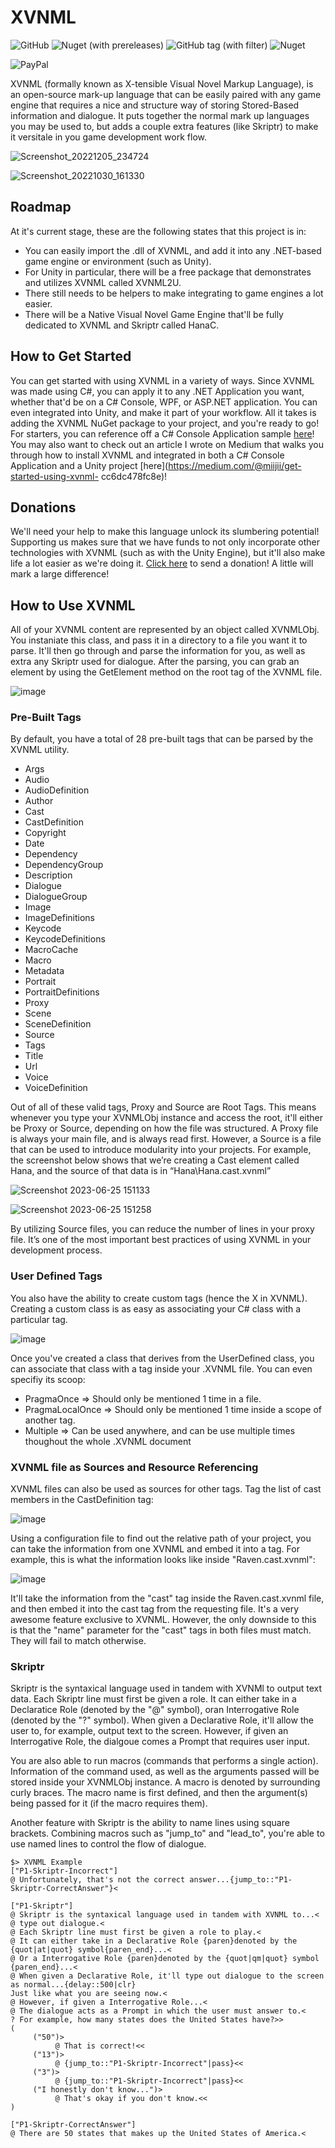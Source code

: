 # XVNML

![GitHub](https://img.shields.io/github/license/Miijii-Kaichou/XVNML) ![Nuget (with prereleases)](https://img.shields.io/nuget/vpre/XVNML) ![GitHub tag (with filter)](https://img.shields.io/github/v/tag/Miijii-Kaichou/XVNML)
 ![Nuget](https://img.shields.io/nuget/dt/XVNML)

![PayPal](https://img.shields.io/badge/PayPal-00457C?style=for-the-badge&logo=paypal&logoColor=white)



XVNML (formally known as X-tensible Visual Novel Markup Language), is an open-source mark-up language that can be easily paired with any game engine that requires a nice and structure way of storing Stored-Based information and dialogue. It puts together the normal mark up languages you may be used to, but adds a couple extra features (like Skriptr) to make it versitale in you game development work flow.

![Screenshot_20221205_234724](https://user-images.githubusercontent.com/46007223/217719313-597ad1ae-2ee0-4348-abe5-19ba43b8445f.png)

![Screenshot_20221030_161330](https://user-images.githubusercontent.com/46007223/217717794-20048095-750e-4709-a918-aa0b0897281b.png)

## Roadmap

At it's current stage, these are the following states that this project is in:

  * You can easily import the .dll of XVNML, and add it into any .NET-based game engine or environment (such as Unity).
  * For Unity in particular, there will be a free package that demonstrates and utilizes XVNML called XVNML2U.
  * There still needs to be helpers to make integrating to game engines a lot easier.
  * There will be a Native Visual Novel Game Engine that'll be fully dedicated to XVNML and Skriptr called HanaC.

## How to Get Started
You can get started with using XVNML in a variety of ways. Since XVNML was made using C#, you can apply it to any .NET Application you want, whether that'd be on a C# Console, WPF, or ASP.NET application.
You can even integrated into Unity, and make it part of your workflow. All it takes is adding the XVNML NuGet package to your project, and you're ready to go! For starters, you can reference off a C# Console Application sample [here](https://github.com/Miijii-Kaichou/XVNML/tree/main/XVNMLTest)! You may also want to check out an article I wrote on Medium that walks you through how to install XVNML and integrated in both a C# Console Application and a Unity project [here](https://medium.com/@miijii/get-started-using-xvnml-
cc6dc478fc8e)!

## Donations

We'll need your help to make this language unlock its slumbering potential! Supporting us makes sure that we have funds to not only incorporate other technologies with XVNML (such as with the Unity Engine), but it'll also make life a lot easier as we're doing it. [Click here](https://www.paypal.com/paypalme/MiijiiKaichou) to send a donation! A little will mark a large difference!

## How to Use XVNML

All of your XVNML content are represented by an object called XVNMLObj. You instaniate this class, and pass it in a directory to a file you want it to parse. It'll then go through and parse the information for you, as well as extra any Skriptr used for dialogue. After the parsing, you can grab an element by using the GetElement method on the root tag of the XVNML file.

![image](https://user-images.githubusercontent.com/46007223/217720058-c378e51b-200a-41f9-a773-3f6c04e882bd.png)

### Pre-Built Tags
By default, you have a total of 28 pre-built tags that can be parsed by the XVNML utility.
  * Args
  * Audio
  * AudioDefinition
  * Author
  * Cast
  * CastDefinition
  * Copyright
  * Date
  * Dependency
  * DependencyGroup
  * Description
  * Dialogue
  * DialogueGroup
  * Image
  * ImageDefinitions
  * Keycode
  * KeycodeDefinitions
  * MacroCache
  * Macro
  * Metadata
  * Portrait
  * PortraitDefinitions
  * Proxy
  * Scene
  * SceneDefinition
  * Source
  * Tags
  * Title
  * Url
  * Voice
  * VoiceDefinition
  
Out of all of these valid tags, Proxy and Source are Root Tags. This means whenever you type your XVNMLObj instance and access the root, it'll either be Proxy or Source, depending on how the file was structured.
A Proxy file is always your main file, and is always read first. However, a Source is a file that can be used to introduce modularity into your projects. For example, the screenshot below shows that we’re creating a Cast element called Hana, and the source of that data is in “Hana\Hana.cast.xvnml”

![Screenshot 2023-06-25 151133](https://user-images.githubusercontent.com/46007223/249027161-6dafc1c1-4072-4934-9d24-125372b8b734.png)

![Screenshot 2023-06-25 151258](https://user-images.githubusercontent.com/46007223/249027223-5a2f9c56-0191-4543-a827-64e6e5f50137.png)

By utilizing Source files, you can reduce the number of lines in your proxy file. It’s one of the most important best practices of using XVNML in your development process.

### User Defined Tags

You also have the ability to create custom tags (hence the X in XVNML). Creating a custom class is as easy as associating your C# class with a particular tag.

![image](https://user-images.githubusercontent.com/46007223/217721390-fcd2030d-054d-44e9-90fb-7da8330c5553.png)

Once you've created a class that derives from the UserDefined class, you can associate that class with a tag inside your .XVNML file. You can even specifiy its scoop:
  * PragmaOnce => Should only be mentioned 1 time in a file.
  * PragmaLocalOnce => Should only be mentioned 1 time inside a scope of another tag.
  * Multiple => Can be used anywhere, and can be use multiple times thoughout the whole .XVNML document

### XVNML file as Sources and Resource Referencing
XVNML files can also be used as sources for other tags. Tag the list of cast members in the CastDefinition tag:

![image](https://user-images.githubusercontent.com/46007223/217722427-979a6dd9-6e9b-4a67-aab7-1e4565c56f04.png)

Using a configuration file to find out the relative path of your project, you can take the information from one XVNML and embed it into a tag. For example, this is what the information looks like inside "Raven.cast.xvnml":

![image](https://user-images.githubusercontent.com/46007223/217722755-c759a5d7-cf69-4df4-a4c7-38f3cffeee3b.png)

It'll take the information from the "cast" tag inside the Raven.cast.xvnml file, and then embed it into the cast tag from the requesting file. It's a very awesome feature exclusive to XVNML. However, the only downside to this is that the "name" parameter for the "cast" tags in both files must match. They will fail to match otherwise. 

### Skriptr

Skriptr is the syntaxical language used in tandem with XVNMl to output text data. Each Skriptr line must first be given a role. It can either take in a Declaratice Role (denoted by the "@" symbol), oran Interrogative Role (denoted by the "?" symbol).
When given a Declarative Role, it'll allow the user to, for example, output text to the screen. However, if given an Interrogative Role, the dialgoue comes a Prompt that requires user input.

You are also able to run macros (commands that performs a single action). Information of the command used, as well as the arguments passed will be stored inside your XVNMLObj instance. A macro is denoted by surrounding curly braces. The macro name is first defined, and then the argument(s) being passed for it (if the macro requires them).
 
Another feature with Skriptr is the ability to name lines using square brackets. Combining macros such as "jump_to" and "lead_to", you're able to use named lines to control the flow of dialogue.

```xvnml
$> XVNML Example
["P1-Skriptr-Incorrect"]
@ Unfortunately, that's not the correct answer...{jump_to::"P1-Skriptr-CorrectAnswer"}<

["P1-Skriptr"]
@ Skriptr is the syntaxical language used in tandem with XVNML to...<
@ type out dialogue.<
@ Each Skriptr line must first be given a role to play.<
@ It can either take in a Declarative Role {paren}denoted by the {quot|at|quot} symbol{paren_end}...<
@ Or a Interrogative Role {paren}denoted by the {quot|qm|quot} symbol {paren_end}...<
@ When given a Declarative Role, it'll type out dialogue to the screen as normal...{delay::500|clr}
Just like what you are seeing now.<
@ However, if given a Interrogative Role...<
@ The dialogue acts as a Prompt in which the user must answer to.<
? For example, how many states does the United States have?>>
(
     ("50")>
          @ That is correct!<<
     ("13")>
          @ {jump_to::"P1-Skriptr-Incorrect"|pass}<<
     ("3")>
          @ {jump_to::"P1-Skriptr-Incorrect"|pass}<<
     ("I honestly don't know...")>
          @ That's okay if you don't know.<<
)

["P1-Skriptr-CorrectAnswer"]
@ There are 50 states that makes up the United States of America.<
```
